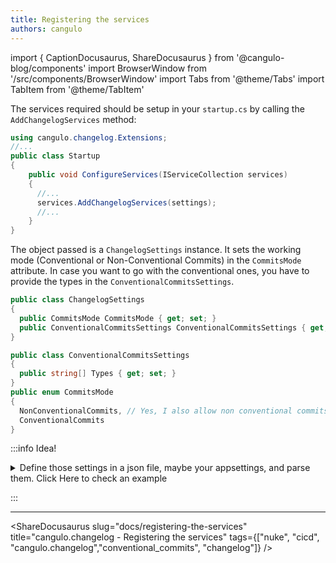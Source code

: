 ```yaml
---
title: Registering the services
authors: cangulo
---
```


import { CaptionDocusaurus, ShareDocusaurus } from '@cangulo-blog/components'
import BrowserWindow from '/src/components/BrowserWindow'
import Tabs from '@theme/Tabs'
import TabItem from '@theme/TabItem'

The services required should be setup in your `startup.cs` by calling the `AddChangelogServices` method:
```csharp {8}
using cangulo.changelog.Extensions;
//...
public class Startup
{
    public void ConfigureServices(IServiceCollection services)
    {
      //...
      services.AddChangelogServices(settings);
      //...
    }
}
```
<CaptionDocusaurus label="Example at cangulo.nuke.releasecreator" linkIsRelative={false}  link="https://github.com/cangulo-nuke/cangulo.nuke.releasecreator/blob/v0.0.1/src/cangulo.nuke.releasecreator/build.startup.cs#L27" />

The object passed is a `ChangelogSettings` instance. It sets the working mode (Conventional or Non-Conventional Commits) in the `CommitsMode` attribute. In case you want to go with the conventional ones, you have to provide the types in the `ConventionalCommitsSettings`. 
```csharp
public class ChangelogSettings
{
  public CommitsMode CommitsMode { get; set; }
  public ConventionalCommitsSettings ConventionalCommitsSettings { get; set; }
}

public class ConventionalCommitsSettings
{
  public string[] Types { get; set; }
}
public enum CommitsMode
{
  NonConventionalCommits, // Yes, I also allow non conventional commits
  ConventionalCommits
}
```
<CaptionDocusaurus label="Definition at cangulo.changelog" linkIsRelative={false}  link="https://github.com/cangulo-nugets/cangulo.changelog/blob/v0.0.8/src/cangulo.changelog/Models/ChangelogSettings.cs" />

:::info Idea!

<details>
  <summary>Define those settings in a json file, maybe your appsettings, and parse them. Click Here to check an example</summary>

```json
{
    "commitsMode": "conventionalCommits",
    "conventionalCommitsSettings": {
        "types": [
            "fix",
            "patch",
            "refactor",
            "feat",
            "major",
            "break",
            "docs"
        ]
    }
}
```
<CaptionDocusaurus label="Example at cangulo.nuke.releasecreator" linkIsRelative={false}  link="https://github.com/cangulo-nuke/cangulo.nuke.releasecreator/blob/v0.0.1/cicd/releaseSettings.json#L38" />

</details>
  
:::

---

<ShareDocusaurus 
  slug="docs/registering-the-services"
  title="cangulo.changelog - Registering the services" 
  tags={["nuke", "cicd", "cangulo.changelog","conventional_commits", "changelog"]} />

